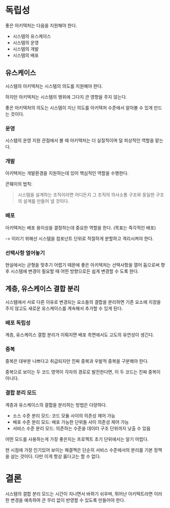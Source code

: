 # 독립성

좋은 아키텍처는 다음을 지원해야 한다.

* 시스템의 유스케이스
* 시스템의 운영
* 시스템의 개발
* 시스템의 배포

## 유스케이스

시스템의 아키텍처는 시스템의 의도를 지원해야 한다.

하지만 아키텍처는 시스템의 행위에 그다지 큰 영향을 주지 않는다.

좋은 아키텍처의 의도는 시스템이 지닌 의도를 아키텍처 수준에서 알아볼 수 있게 만드는 것이다.

### 운영
시스템의 운영 지원 관점에서 볼 때 아키텍처는 더 실질적이며 덜 피상적인 역할을 맡는다.

### 개발

아키텍처는 개발환경을 지원하는데 있어 핵심적인 역할을 수행한다.

콘웨이의 법칙:

> 시스템을 설계하는 조직이라면 어디든지 그 조직의 의사소통 구조와 동일한 구조의 설계를 만들어 낼 것이다.

### 배포

아키텍처는 배포 용이성을 결정하는데 중요한 역할을 한다. (목표는 즉각적인 배포)

-> 이러기 위해선 시스템을 컴포넌트 단위로 적절하게 분할하고 격리시켜야 한다.

### 선택사항 열어놓기

현실에서는 균형을 맞추기 어렵기 때문에 좋은 아키텍처는 선택사항을 열어 둠으로써 향후 시스템에 변경이 필요할 때 어떤 방향으로든 쉽게 변경할 수 도록 한다.

## 계층, 유스케이스 결합 분리

시스템에서 서로 다른 이유로 변경되는 요소들의 결합을 분리하면 기존 요소에 지장을 주지 않고도 새로운 유스케이스를 계속해서 추가할 수 있게 된다.

### 배포 독립성

계층, 유스케이스 결합 분리가 이뤄지면 배포 측면에서도 고도의 유연성이 생긴다.

### 중복

중복은 대부분 나쁘다고 취급되지만 진짜 중복과 우발적 중복을 구분해야 한다.

중복으로 보이는 두 코드 영역이 각자의 경로로 발전한다면, 이 두 코드는 진짜 중복이 아니다.

### 결합 분리 모드

계층과 유스케이스의 결합을 분리하는 방법은 다양하다.

* 소스 수준 분리 모드: 코드 모듈 사이의 의존성 제어 가능
* 배포 수준 분리 모드: 배포 가능한 단위들 사이 의존성 제어 가능
* 서비스 수준 분리 모드: 의존하는 수준을 데이터 구조 단위까지 낮출 수 있음

어떤 모드를 사용하는게 가장 좋은지는 프로젝트 초기 단위에서는 알기 어렵다.

현 시점에 가장 인기있어 보이는 해결책은 단순히 서비스 수준에서의 분리를 기본 정책을 삼는 것이다. 다만 이게 항상 옳다고는 할 수 없다.

# 결론

시스템의 결합 분리 모드는 시간이 지나면서 바뀌기 쉬우며, 뛰어난 아키텍트라면 이러한 변경을 예측하여 큰 무리 없이 반영할 수 있도록 만들어야 한다.
